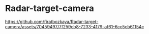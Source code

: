 # Radar-target-camera
 


https://github.com/firatbozkaya/Radar-target-camera/assets/70459497/7f259cb8-7233-4179-af61-6cc5cb61154c

